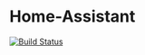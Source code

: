 # Home-Assistant
[![Build Status](http://jenkins.willger.net/job/Home-Assistant-Config/badge/icon)](http://jenkins.willger.net/job/Home-Assistant-Config/)